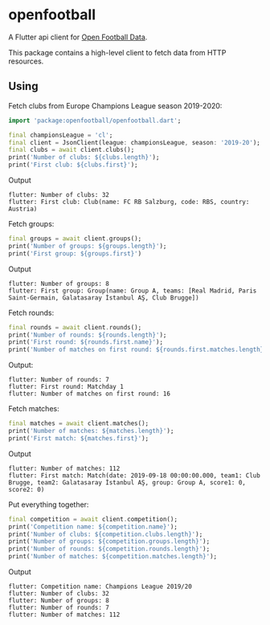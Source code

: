 # openfootball

A Flutter api client for [Open Football Data](https://github.com/openfootball/football.json).

This package contains a high-level client to fetch data from HTTP resources.

## Using

Fetch clubs from Europe Champions League season 2019-2020: 
```dart
import 'package:openfootball/openfootball.dart';

final championsLeague = 'cl';
final client = JsonClient(league: championsLeague, season: '2019-20');
final clubs = await client.clubs();
print('Number of clubs: ${clubs.length}');
print('First club: ${clubs.first}');
```

Output
```
flutter: Number of clubs: 32
flutter: First club: Club(name: FC RB Salzburg, code: RBS, country: Austria)
```

Fetch groups:
```dart
final groups = await client.groups();
print('Number of groups: ${groups.length}');
print('First group: ${groups.first}')
```

Output
```
flutter: Number of groups: 8
flutter: First group: Group(name: Group A, teams: [Real Madrid, Paris Saint-Germain, Galatasaray İstanbul AŞ, Club Brugge])
```

Fetch rounds:
```dart
final rounds = await client.rounds();
print('Number of rounds: ${rounds.length}');
print('First round: ${rounds.first.name}');
print('Number of matches on first round: ${rounds.first.matches.length}');
```

Output:
```
flutter: Number of rounds: 7
flutter: First round: Matchday 1
flutter: Number of matches on first round: 16
```

Fetch matches:
```dart
final matches = await client.matches();
print('Number of matches: ${matches.length}');
print('First match: ${matches.first}');
```

Output
```
flutter: Number of matches: 112
flutter: First match: Match(date: 2019-09-18 00:00:00.000, team1: Club Brugge, team2: Galatasaray İstanbul AŞ, group: Group A, score1: 0, score2: 0)
```

Put everything together:
```dart
final competition = await client.competition();
print('Competition name: ${competition.name}');
print('Number of clubs: ${competition.clubs.length}');
print('Number of groups: ${competition.groups.length}');
print('Number of rounds: ${competition.rounds.length}');
print('Number of matches: ${competition.matches.length}');
```

Output
```
flutter: Competition name: Champions League 2019/20
flutter: Number of clubs: 32
flutter: Number of groups: 8
flutter: Number of rounds: 7
flutter: Number of matches: 112
```